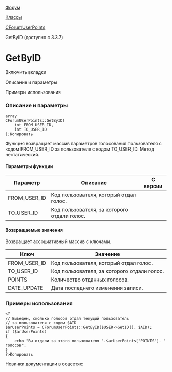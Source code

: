 [Форум](/api_help/forum/index.php)

[Классы](/api_help/forum/developer/index.php)

[CForumUserPoints](/api_help/forum/developer/cforumuserpoints/index.php)

GetByID (доступно с 3.3.7)

GetByID
=======

Включить вкладки

Описание и параметры

Примеры использования

### Описание и параметры

```
array
CForumUserPoints::GetByID(
	int FROM_USER_ID, 
	int TO_USER_ID
);Копировать
```

Функция возвращает массив параметров голосования пользователя с кодом FROM\_USER\_ID за пользователя с кодом TO\_USER\_ID. Метод нестатический.

#### Параметры функции

| Параметр | Описание | С версии |
| --- | --- | --- |
| FROM\_USER\_ID | Код пользователя, который отдал голос. |  |
| TO\_USER\_ID | Код пользователя, за которого отдали голос. |  |

#### Возвращаемые значения

Возвращает ассоциативный массив с ключами.

| Ключ | Значение |
| --- | --- |
| FROM\_USER\_ID | Код пользователя, который отдал голос. |
| TO\_USER\_ID | Код пользователя, за которого отдали голос. |
| POINTS | Количество отданных голосов. |
| DATE\_UPDATE | Дата последнего изменения записи. |

### Примеры использования

```
<?
// Выведем, сколько голосов отдал текущий пользователь 
// за пользователя с кодом $AID
$arUserPoints = CForumUserPoints::GetByID($USER->GetID(), $AID);
if ($arUserPoints)
{
	echo "Вы отдали за этого пользователя ".$arUserPoints["POINTS"]. " голосов";
}
?>Копировать
```

Новинки документации в соцсетях: